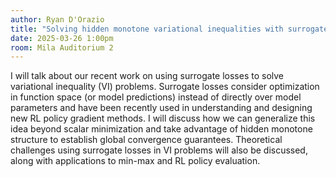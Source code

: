 ```yaml
---
author: Ryan D'Orazio
title: "Solving hidden monotone variational inequalities with surrogate losses"
date: 2025-03-26 1:00pm
room: Mila Auditorium 2
---
```


I will talk about our recent work on using surrogate losses to solve variational inequality (VI) problems. Surrogate losses consider optimization in function space (or model predictions) instead of directly over model parameters and have been recently used in understanding and designing new RL policy gradient methods. I will discuss how we can generalize this idea beyond scalar minimization and take advantage of hidden monotone structure to establish global convergence guarantees. Theoretical challenges using surrogate losses in VI problems will also be discussed, along with applications to min-max and RL policy evaluation.